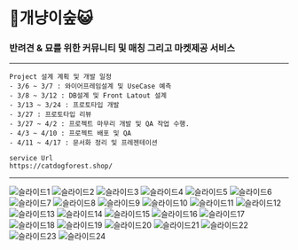 # 🐶개냥이숲😺
### 반려견 & 묘를 위한 커뮤니티 및 매칭 그리고 마켓제공 서비스
<hr>

    Project 설계 계획 및 개발 일정
    - 3/6 ~ 3/7 : 와이어프레임설계 및 UseCase 예측
    - 3/8 ~ 3/12 : DB설계 및 Front Latout 설계
    - 3/13 ~ 3/24 : 프로토타입 개발
    - 3/27 : 프로토타입 리뷰
    - 3/27 ~ 4/2 : 프로젝트 마무리 개발 및 QA 작업 수행.
    - 4/3 ~ 4/10 : 프로젝트 배포 및 QA
    - 4/11 ~ 4/17 : 문서화 정리 및 프레젠테이션
    
    service Url
    https://catdogforest.shop/
    
<hr>

![슬라이드1](https://user-images.githubusercontent.com/59526539/232393157-9860fb5e-01bc-4f1c-b9cb-11ec56001858.PNG)
![슬라이드2](https://user-images.githubusercontent.com/59526539/232393164-c5da59ca-a49b-4f53-9280-ed708b6da4d4.PNG)
![슬라이드3](https://user-images.githubusercontent.com/59526539/232393166-d1e981c4-5f1c-4d5a-a553-96223a435957.PNG)
![슬라이드4](https://user-images.githubusercontent.com/59526539/232393169-11990c10-28d9-4bc5-b608-b5b539c8e18e.PNG)
![슬라이드5](https://user-images.githubusercontent.com/59526539/232393171-d56e9433-8500-4fbb-8d24-20e3060c14e1.PNG)
![슬라이드6](https://user-images.githubusercontent.com/59526539/232393173-5198c891-1fe7-4faa-9cfa-b22d2ad230bb.PNG)
![슬라이드7](https://user-images.githubusercontent.com/59526539/232393175-71c61c6f-fe37-49d8-967e-9112f44e4d3c.PNG)
![슬라이드8](https://user-images.githubusercontent.com/59526539/232393178-c95f313a-ef04-4abb-a93e-b9b4d8c787c7.PNG)
![슬라이드9](https://user-images.githubusercontent.com/59526539/232393192-001fcad1-cd26-46a0-88d5-18d4582b2bbd.PNG)
![슬라이드10](https://user-images.githubusercontent.com/59526539/232393194-e1b64997-8d65-4fb5-9c25-ce49c6884a7a.PNG)
![슬라이드11](https://user-images.githubusercontent.com/59526539/232393196-ea8db095-740f-46c0-8ad0-f0abf90faf11.PNG)
![슬라이드12](https://user-images.githubusercontent.com/59526539/232393197-501dbe56-bebb-4645-9134-903f14b3d4ba.PNG)
![슬라이드13](https://user-images.githubusercontent.com/59526539/232393199-c892439d-46ce-4e4a-b663-37f20fe5ab3e.PNG)
![슬라이드14](https://user-images.githubusercontent.com/59526539/232393202-a365e6cc-909b-4f17-8aa6-e2a13ad84b57.PNG)
![슬라이드15](https://user-images.githubusercontent.com/59526539/232393205-b8c9a78b-aac1-44d8-bf5a-83bb6f1b0818.PNG)
![슬라이드16](https://user-images.githubusercontent.com/59526539/232393208-965ab829-3dfa-474a-b3b5-6ec67e6a58a7.PNG)
![슬라이드17](https://user-images.githubusercontent.com/59526539/232393214-2d660e6a-0359-4237-8fbb-e7d57987d540.PNG)
![슬라이드18](https://user-images.githubusercontent.com/59526539/232393217-20e31f82-a8d2-4318-9b33-a3b882156a50.PNG)
![슬라이드19](https://user-images.githubusercontent.com/59526539/232393220-d51fecd8-edb3-481a-8e83-c459692c1ddc.PNG)
![슬라이드20](https://user-images.githubusercontent.com/59526539/232393223-75cec43a-6b9f-4b2a-9141-751b2a5422b6.PNG)
![슬라이드21](https://user-images.githubusercontent.com/59526539/232393226-e4f35318-9447-4f40-b983-dbee39dbaf6b.PNG)
![슬라이드22](https://user-images.githubusercontent.com/59526539/232393228-3b829567-1908-4679-8ab7-12ac03384dc3.PNG)
![슬라이드23](https://user-images.githubusercontent.com/59526539/232393230-108613a3-592e-4ca7-8325-dca2d0324ffe.PNG)
![슬라이드24](https://user-images.githubusercontent.com/59526539/232393233-e8455810-5b36-439f-b7ed-cc3727296b1f.PNG)
